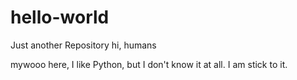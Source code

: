 # hello-world
Just another Repository
hi, humans

mywooo here, I like Python, but I don't know it at all.
I am stick to it.
